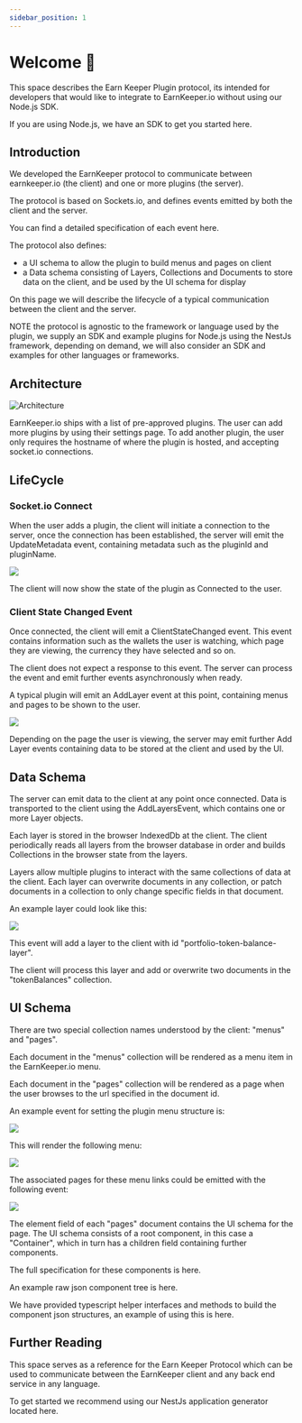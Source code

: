 ```yaml
---
sidebar_position: 1
---
```


# Welcome 👋

This space describes the Earn Keeper Plugin protocol, its intended for developers that would like to integrate to EarnKeeper.io without using our Node.js SDK.&#x20;

If you are using Node.js, we have an SDK to get you started here.

## Introduction

We developed the EarnKeeper protocol to communicate between earnkeeper.io (the client) and one or more plugins (the server).

The protocol is based on Sockets.io, and defines events emitted by both the client and the server.

You can find a detailed specification of each event here.

The protocol also defines:

* a UI schema to allow the plugin to build menus and pages on client
* a Data schema consisting of Layers, Collections and Documents to store data on the client, and be used by the UI schema for display

On this page we will describe the lifecycle of a typical communication between the client and the server.

NOTE the protocol is agnostic to the framework or language used by the plugin, we supply an SDK and example plugins for Node.js using the NestJs framework, depending on demand, we will also consider an SDK and examples for other languages or frameworks.

## Architecture

![Architecture](/img/protocol/4.png)

EarnKeeper.io ships with a list of pre-approved plugins. The user can add more plugins by using their settings page. To add another plugin, the user only requires the hostname of where the plugin is hosted, and accepting socket.io connections.

## LifeCycle

### Socket.io Connect

When the user adds a plugin, the client will initiate a connection to the server, once the connection has been established, the server will emit the UpdateMetadata event, containing metadata such as the pluginId and pluginName.

![  ](/img/protocol/1.png)

The client will now show the state of the plugin as Connected to the user.

### Client State Changed Event

Once connected, the client will emit a ClientStateChanged event. This event contains information such as the wallets the user is watching, which page they are viewing, the currency they have selected and so on.

The client does not expect a response to this event. The server can process the event and emit further events asynchronously when ready.

A typical plugin will emit an AddLayer event at this point, containing menus and pages to be shown to the user.&#x20;

![  ](/img/protocol/9.png)

Depending on the page the user is viewing, the server may emit further Add Layer events containing data to be stored at the client and used by the UI.

## Data Schema

The server can emit data to the client at any point once connected. Data is transported to the client using the AddLayersEvent, which contains one or more Layer objects.&#x20;

Each layer is stored in the browser IndexedDb at the client. The client periodically reads all layers from the browser database in order and builds Collections in the browser state from the layers.

Layers allow multiple plugins to interact with the same collections of data at the client. Each layer can overwrite documents in any collection, or patch documents in a collection to only change specific fields in that document.

An example layer could look like this:

![  ](/img/protocol/12.png)

This event will add a layer to the client with id "portfolio-token-balance-layer".

The client will process this layer and add or overwrite two documents in the "tokenBalances" collection.

## UI Schema

There are two special collection names understood by the client: "menus" and "pages".

Each document in the "menus" collection will be rendered as a menu item in the EarnKeeper.io menu.

Each document in the "pages" collection will be rendered as a page when the user browses to the url specified in the document id.

An example event for setting the plugin menu structure is:

![  ](/img/protocol/7.png)

This will render the following menu:

![  ](/img/protocol/5.png)

The associated pages for these menu links could be emitted with the following event:

![  ](/img/protocol/11.png)

The element field of each "pages" document contains the UI schema for the page. The UI schema consists of a root component, in this case a "Container", which in turn has a children field containing further components.

The full specification for these components is here.

An example raw json component tree is here.

We have provided typescript helper interfaces and methods to build the component json structures, an example of using this is here.

## Further Reading

This space serves as a reference for the Earn Keeper Protocol which can be used to communicate between the EarnKeeper client and any back end service in any language.

To get started we recommend using our NestJs application generator located here.



